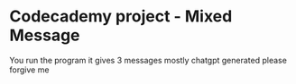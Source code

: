 # Codecademy project - Mixed Message

You run the program it gives 3 messages mostly chatgpt generated please forgive me